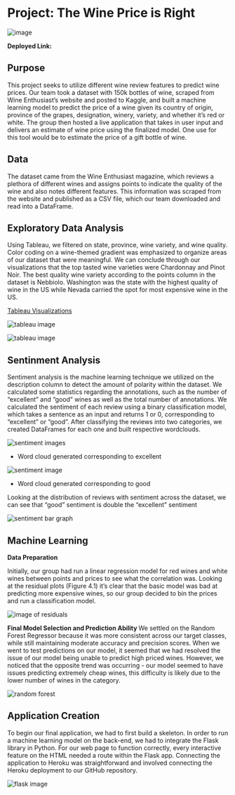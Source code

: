 # Project: The Wine Price is Right
![image](https://github.com/poojanagrecha/Wine-Prediction-Analysis/blob/master/Wine%20Prediction%20Analysis.jpg)

<b>Deployed Link:</b> 

## Purpose

This project seeks to utilize different wine review features to predict wine prices. Our team took a dataset with 150k bottles of wine, scraped from Wine Enthusiast’s website and posted to Kaggle, and built a machine learning model to predict the price of a wine given its country of origin, province of the grapes, designation, winery, variety, and whether it’s red or white. The group then hosted a live application that takes in user input and delivers an estimate of wine price using the finalized model. One use for this tool would be to estimate the price of a gift bottle of wine.

## Data

The dataset came from the Wine Enthusiast magazine, which reviews a plethora of different wines and assigns points to indicate the quality of the wine and also notes different features. This information was scraped from the website and published as a CSV file, which our team downloaded and read into a DataFrame.  

## Exploratory Data Analysis 

Using Tableau, we filtered on state, province, wine variety, and wine quality. Color coding on a wine-themed gradient was emphasized to organize areas of our dataset that were meaningful. We can conclude through our visualizations that the top tasted wine varieties were Chardonnay and Pinot Noir. The best quality wine variety according to the points column in the dataset is Nebbiolo. Washington was the state with the highest quality of wine in the US while Nevada carried the spot for most expensive wine in the US.

[Tableau Visualizations](https://public.tableau.com/profile/pooja.nagrecha#!/vizhome/Wine_15999265262760/Sheet8)

![tableau image](https://github.com/poojanagrecha/Wine-Prediction-Analysis/blob/master/Images/Tableau.png)

![tableau image](https://github.com/poojanagrecha/Wine-Prediction-Analysis/blob/master/Images/Tableau2.png)

## Sentinment Analysis 

Sentiment analysis is the machine learning technique we utilized on the description column to detect the amount of polarity within the dataset. We calculated some statistics regarding the annotations, such as the number of “excellent” and “good” wines as well as the total number of annotations. We calculated the sentiment of each review using a binary classification model, which takes a sentence as an input and returns 1 or 0, corresponding to “excellent” or “good”. After classifying the reviews into two categories, we created DataFrames for each one and built respective wordclouds.

![sentiment images](https://github.com/poojanagrecha/Wine-Prediction-Analysis/blob/master/Images/SA.png)
- Word cloud generated corresponding to excellent

![sentiment image](https://github.com/poojanagrecha/Wine-Prediction-Analysis/blob/master/Images/SA2.png)
- Word cloud generated corresponding to good

Looking at the distribution of reviews with sentiment across the dataset, we can see that “good” sentiment is double the “excellent” sentiment

![sentiment bar graph](https://github.com/poojanagrecha/Wine-Prediction-Analysis/blob/master/Images/SA3.png)

## Machine Learning

<b>Data Preparation </b>

Initially, our group had run a linear regression model for red wines and white wines between points and prices to see what the correlation was. Looking at the residual plots (Figure 4.1) it’s clear that the basic model was bad at predicting more expensive wines, so our group decided to bin the prices and run a classification model.

![image of residuals](https://github.com/poojanagrecha/Wine-Prediction-Analysis/blob/master/Images/residuals.png)

<b> Final Model Selection and Prediction Ability </b>
We settled on the Random Forest Regressor because it was more consistent across our target classes, while still maintaining moderate accuracy and precision scores. When we went to test predictions on our model, it seemed that we had resolved the issue of our model being unable to predict high priced wines. However, we noticed that the opposite trend was occurring - our model seemed to have issues predicting extremely cheap wines, this difficulty is likely due to the lower number of wines in the category. 

![random forest](https://github.com/poojanagrecha/Wine-Prediction-Analysis/blob/master/Images/randomforest.png)

## Application Creation 
To begin our final application, we had to first build a skeleton. In order to run a machine learning model on the back-end, we had to integrate the Flask library in Python. For our web page to function correctly, every interactive feature on the HTML needed a route within the Flask app. Connecting the application to Heroku was straightforward and involved connecting the Heroku deployment to our GitHub repository.

![flask image](https://github.com/poojanagrecha/Wine-Prediction-Analysis/blob/master/Images/flask.png)







